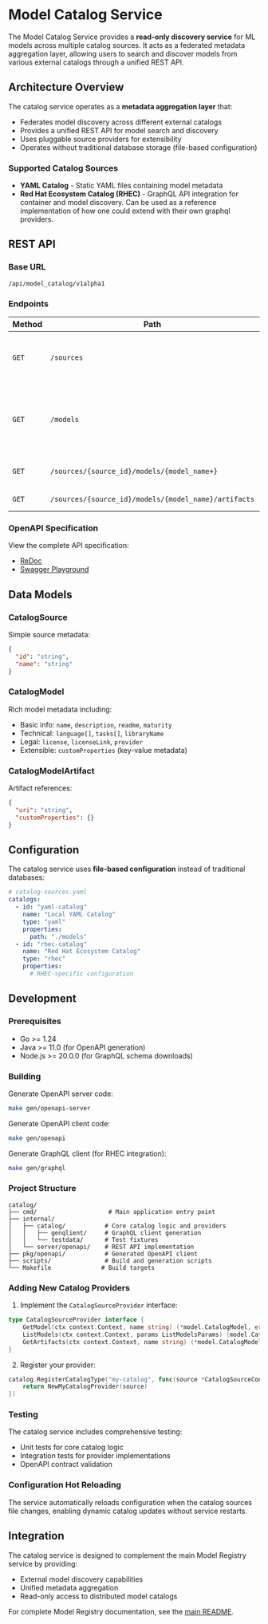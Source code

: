# Model Catalog Service

The Model Catalog Service provides a **read-only discovery service** for ML models across multiple catalog sources. It acts as a federated metadata aggregation layer, allowing users to search and discover models from various external catalogs through a unified REST API.

## Architecture Overview

The catalog service operates as a **metadata aggregation layer** that:
- Federates model discovery across different external catalogs
- Provides a unified REST API for model search and discovery
- Uses pluggable source providers for extensibility
- Operates without traditional database storage (file-based configuration)

### Supported Catalog Sources

- **YAML Catalog** - Static YAML files containing model metadata
- **Red Hat Ecosystem Catalog (RHEC)** - GraphQL API integration for container and model discovery. Can be used as a reference implementation of how one could extend with their own graphql providers.

## REST API

### Base URL
`/api/model_catalog/v1alpha1`

### Endpoints

| Method | Path | Description |
|--------|------|-------------|
| `GET` | `/sources` | List all catalog sources with pagination |
| `GET` | `/models` | Search models across sources (requires `source` parameter) |
| `GET` | `/sources/{source_id}/models/{model_name+}` | Get specific model details |
| `GET` | `/sources/{source_id}/models/{model_name}/artifacts` | List model artifacts |

### OpenAPI Specification

View the complete API specification:
- [ReDoc](https://redocly.github.io/redoc/?url=https://raw.githubusercontent.com/kubeflow/model-registry/main/api/openapi/catalog.yaml)
- [Swagger Playground](https://petstore.swagger.io/?url=https://raw.githubusercontent.com/kubeflow/model-registry/main/api/openapi/catalog.yaml)

## Data Models

### CatalogSource
Simple source metadata:
```json
{
  "id": "string",
  "name": "string"
}
```

### CatalogModel
Rich model metadata including:
- Basic info: `name`, `description`, `readme`, `maturity`
- Technical: `language[]`, `tasks[]`, `libraryName`
- Legal: `license`, `licenseLink`, `provider`
- Extensible: `customProperties` (key-value metadata)

### CatalogModelArtifact
Artifact references:
```json
{
  "uri": "string",
  "customProperties": {}
}
```

## Configuration

The catalog service uses **file-based configuration** instead of traditional databases:

```yaml
# catalog-sources.yaml
catalogs:
  - id: "yaml-catalog"
    name: "Local YAML Catalog"
    type: "yaml"
    properties:
      path: "./models"
  - id: "rhec-catalog"
    name: "Red Hat Ecosystem Catalog"
    type: "rhec"
    properties:
      # RHEC-specific configuration
```

## Development

### Prerequisites
- Go >= 1.24
- Java >= 11.0 (for OpenAPI generation)
- Node.js >= 20.0.0 (for GraphQL schema downloads)

### Building

Generate OpenAPI server code:
```bash
make gen/openapi-server
```

Generate OpenAPI client code:
```bash
make gen/openapi
```

Generate GraphQL client (for RHEC integration):
```bash
make gen/graphql
```

### Project Structure

```
catalog/
├── cmd/                    # Main application entry point
├── internal/
│   ├── catalog/           # Core catalog logic and providers
│   │   ├── genqlient/     # GraphQL client generation
│   │   └── testdata/      # Test fixtures
│   └── server/openapi/    # REST API implementation
├── pkg/openapi/           # Generated OpenAPI client
├── scripts/               # Build and generation scripts
└── Makefile              # Build targets
```

### Adding New Catalog Providers

1. Implement the `CatalogSourceProvider` interface:
```go
type CatalogSourceProvider interface {
    GetModel(ctx context.Context, name string) (*model.CatalogModel, error)
    ListModels(ctx context.Context, params ListModelsParams) (model.CatalogModelList, error)
    GetArtifacts(ctx context.Context, name string) (*model.CatalogModelArtifactList, error)
}
```

2. Register your provider:
```go
catalog.RegisterCatalogType("my-catalog", func(source *CatalogSourceConfig) (CatalogSourceProvider, error) {
    return NewMyCatalogProvider(source)
})
```

### Testing

The catalog service includes comprehensive testing:
- Unit tests for core catalog logic
- Integration tests for provider implementations
- OpenAPI contract validation

### Configuration Hot Reloading

The service automatically reloads configuration when the catalog sources file changes, enabling dynamic catalog updates without service restarts.

## Integration

The catalog service is designed to complement the main Model Registry service by providing:
- External model discovery capabilities
- Unified metadata aggregation
- Read-only access to distributed model catalogs

For complete Model Registry documentation, see the [main README](../README.md).